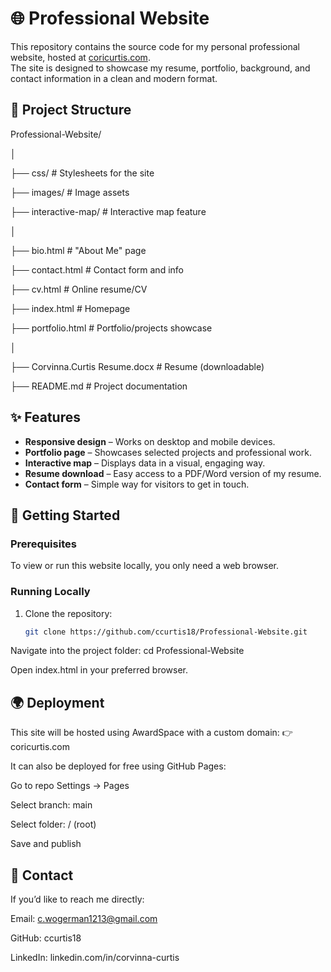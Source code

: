 
# 🌐 Professional Website

This repository contains the source code for my personal professional website, hosted at [coricurtis.com](http://coricurtis.com).  
The site is designed to showcase my resume, portfolio, background, and contact information in a clean and modern format.


## 📂 Project Structure
Professional-Website/

│

├── css/ # Stylesheets for the site

├── images/ # Image assets

├── interactive-map/ # Interactive map feature

│

├── bio.html # "About Me" page

├── contact.html # Contact form and info

├── cv.html # Online resume/CV

├── index.html # Homepage

├── portfolio.html # Portfolio/projects showcase

│

├── Corvinna.Curtis Resume.docx # Resume (downloadable)

├── README.md # Project documentation

## ✨ Features

- **Responsive design** – Works on desktop and mobile devices.
- **Portfolio page** – Showcases selected projects and professional work.
- **Interactive map** – Displays data in a visual, engaging way.
- **Resume download** – Easy access to a PDF/Word version of my resume.
- **Contact form** – Simple way for visitors to get in touch.

## 🚀 Getting Started

### Prerequisites
To view or run this website locally, you only need a web browser.

### Running Locally
1. Clone the repository:
   ```bash
   git clone https://github.com/ccurtis18/Professional-Website.git

Navigate into the project folder: cd Professional-Website

Open index.html in your preferred browser.

## 🌍 Deployment
This site will be hosted using AwardSpace with a custom domain:
👉 coricurtis.com

It can also be deployed for free using GitHub Pages:

Go to repo Settings → Pages

Select branch: main

Select folder: / (root)

Save and publish

## 📧 Contact

If you’d like to reach me directly:

Email: c.wogerman1213@gmail.com

GitHub: ccurtis18

LinkedIn: linkedin.com/in/corvinna-curtis
